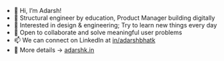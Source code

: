 - 👋 Hi, I’m Adarsh!
- 👀 Structural engineer by education, Product Manager building digitally
- 🌱 Interested in design & engineering; Try to learn new things every day
- 💞️ Open to collaborate and solve meaningful user problems
- 📫 We can connect on LinkedIn at [in/adarshbhatk](https://www.linkedin.com/in/adarshbhatk/)
- 📖 More details -> [adarshk.in](https://adarshk.in/)

<!---
adarshbhatk/adarshbhatk is a ✨ special ✨ repository because its `README.md` (this file) appears on your GitHub profile.
You can click the Preview link to take a look at your changes.
--->
